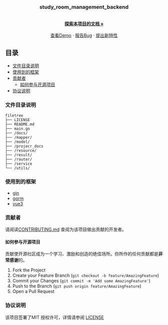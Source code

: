 <h3 align="center">study_room_management_backend</h3>
  <p align="center">
    <br />
    <a href="https://github.com/richuff/study_room_management_backend/tree/main/project_docs"><strong>探索本项目的文档 »</strong></a>
    <br />
    <br />
    <a href="https://github.com/richuff/study_room_management_backend">查看Demo</a>
    ·
    <a href="https://github.com/richuff/study_room_management_backend/issues">报告Bug</a>
    ·
    <a href="https://github.com/richuff/study_room_management_backend/issues">提出新特性</a>
  </p>

## 目录
- [文件目录说明](#文件目录说明)
- [使用到的框架](#使用到的框架)
- [贡献者](#贡献者)
    - [如何参与开源项目](#如何参与开源项目)
- [协议说明](#协议说明)

### 文件目录说明
```
filetree 
├── LICENSE
├── README.md
├── main.go
├── /docs/
├── /mapper/
├── /model/
├── /projecr_docs
├── /resource/
├── /result/
├── /router/
├── /service
└── /utils/
```

### 使用到的框架

- [gin](https://gin-gonic.com/zh-cn/)
- [gorm](https://gorm.io/zh_CN/docs/index.html)
- [vue3](https://cn.vuejs.org/)

### 贡献者

请阅读[CONTRIBUTING.md]() 查阅为该项目做出贡献的开发者。

#### 如何参与开源项目

贡献使开源社区成为一个学习、激励和创造的绝佳场所。你所作的任何贡献都是**非常感谢**的。

1. Fork the Project
2. Create your Feature Branch (`git checkout -b feature/AmazingFeature`)
3. Commit your Changes (`git commit -m 'Add some AmazingFeature'`)
4. Push to the Branch (`git push origin feature/AmazingFeature`)
5. Open a Pull Request

### 协议说明

该项目签署了MIT 授权许可，详情请参阅 [LICENSE](https://github.com/richuff/study_room_management_backend/blob/main/LICENSE)

